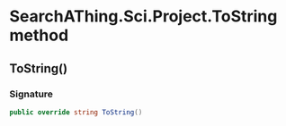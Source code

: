 # SearchAThing.Sci.Project.ToString method
## ToString()
### Signature
```csharp
public override string ToString()
```
